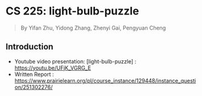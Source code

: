 # CS 225: light-bulb-puzzle
> By Yifan Zhu, Yidong Zhang, Zhenyi Gai, Pengyuan Cheng

## Introduction
* Youtube video presentation: [light-bulb-puzzle] : https://youtu.be/UFjK_VGRG_E
* Written Report : https://www.prairielearn.org/pl/course_instance/129448/instance_question/251302276/



